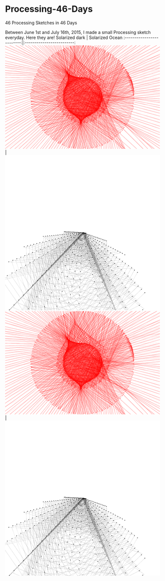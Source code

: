 # Processing-46-Days
46 Processing Sketches in 46 Days

Between June 1st and July 16th, 2015, I made a small Processing sketch everyday. Here they are!
Solarized dark             |  Solarized Ocean
:-------------------------:|:-------------------------:
![String_Arrangement](https://github.com/SamIngersoll/Processing-46-Days/blob/master/Images/stringArrangement_004.png)|![Image of Yaktocat](https://github.com/SamIngersoll/Processing-46-Days/blob/master/Images/gridSpinner_021.png)
![String_Arrangement](https://github.com/SamIngersoll/Processing-46-Days/blob/master/Images/stringArrangement_004.png)|![Image of Yaktocat](https://github.com/SamIngersoll/Processing-46-Days/blob/master/Images/gridSpinner_021.png)
